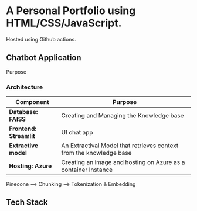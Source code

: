 # A Personal Portfolio using HTML/CSS/JavaScript.
Hosted using Github actions.  
   

## Chatbot Application
Purpose

### Architecture

| Component | Purpose |
|-----------|---------|
| **Database: FAISS** | Creating and Managing the Knowledge base |
| **Frontend: Streamlit** | UI chat app  |
| **Extractive model** | An Extractival Model that retrieves context from the knowledge base |
| **Hosting: Azure** | Creating an image and hosting on Azure as a container Instance |

 Pinecone --> Chunking --> Tokenization & Embedding

 ## Tech Stack

 

